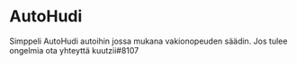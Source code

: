 # AutoHudi
Simppeli AutoHudi autoihin jossa mukana vakionopeuden säädin. Jos tulee ongelmia ota yhteyttä kuutzii#8107
